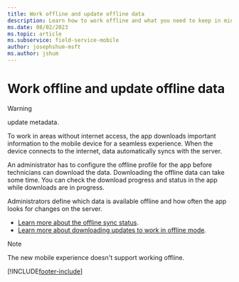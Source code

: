 ```yaml
---
title: Work offline and update offline data
description: Learn how to work offline and what you need to keep in mind.
ms.date: 08/02/2023
ms.topic: article
ms.subservice: field-service-mobile
author: josephshum-msft
ms.author: jshum
---
```


# Work offline and update offline data

> [!WARNING]
> update metadata.

To work in areas without internet access, the app downloads important information to the mobile device for a seamless experience. When the device connects to the internet, data automatically syncs with the server.

An administrator has to configure the offline profile for the app before technicians can download the data. 
Downloading the offline data can take some time. You can check the download progress and status in the app while downloads are in progress.

Administrators define which data is available offline and how often the app looks for changes on the server.

- [Learn more about the offline sync status](/power-apps/mobile/offline-sync-icon).
- [Learn more about downloading updates to work in offline mode](/power-apps/mobile/work-offline-mode-classic).

> [!NOTE]
> The new mobile experience doesn't support working offline.

[!INCLUDE[footer-include](../../includes/footer-banner.md)]
